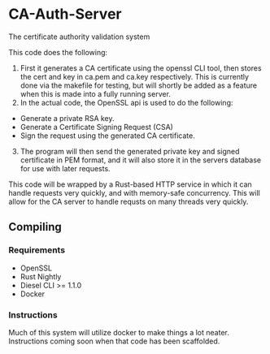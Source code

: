 # CA-Auth-Server
The certificate authority validation system

This code does the following:
1. First it generates a CA certificate using the openssl CLI tool, then stores the cert and key in ca.pem and ca.key respectively. This is currently done via the makefile for testing, but will shortly be added as a feature when this is made into a fully running server.
2. In the actual code, the OpenSSL api is used to do the following:
- Generate a private RSA key.
- Generate a Certificate Signing Request (CSA)
- Sign the request using the generated CA certificate.
3. The program will then send the generated private key and signed certificate in PEM format, and it will also store it in the servers database for use with later requests.

This code will be wrapped by a Rust-based HTTP service in which it can handle requests very quickly, and with memory-safe concurrency. This will allow for the CA server to handle requsts on many threads very quickly.

## Compiling
### Requirements
- OpenSSL
- Rust Nightly
- Diesel CLI >= 1.1.0
- Docker

### Instructions
Much of this system will utilize docker to make things a lot neater. Instructions coming soon when that code has been scaffolded.
